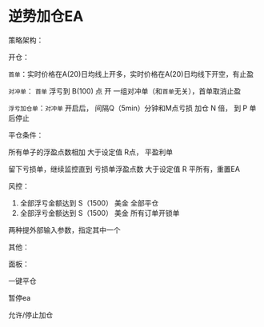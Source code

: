 # 逆势加仓EA

策略架构：

开仓：

`首单`：实时价格在A(20)日均线上开多，实时价格在A(20)日均线下开空，有止盈

`对冲单`： `首单` 浮亏到 B(100) 点 开 一组对冲单（和`首单`无关），首单取消止盈

`浮亏加仓单`：`对冲单` 开启后， 间隔Q（5min）分钟和M点亏损 加仓 N 倍， 到 P 单后停止

平仓条件：

所有单子的浮盈点数相加 大于设定值 R点， 平盈利单

留下亏损单，继续监控直到 亏损单浮盈点数 大于设定值 R 平所有，重置EA

风控：

1. 全部浮亏金额达到 S（1500） 美金 全部平仓
2. 全部浮亏金额达到 S（1500） 美金 所有订单开锁单

两种提外部输入参数，指定其中一个

其他：

面板：

一键平仓

暂停ea

允许/停止加仓
